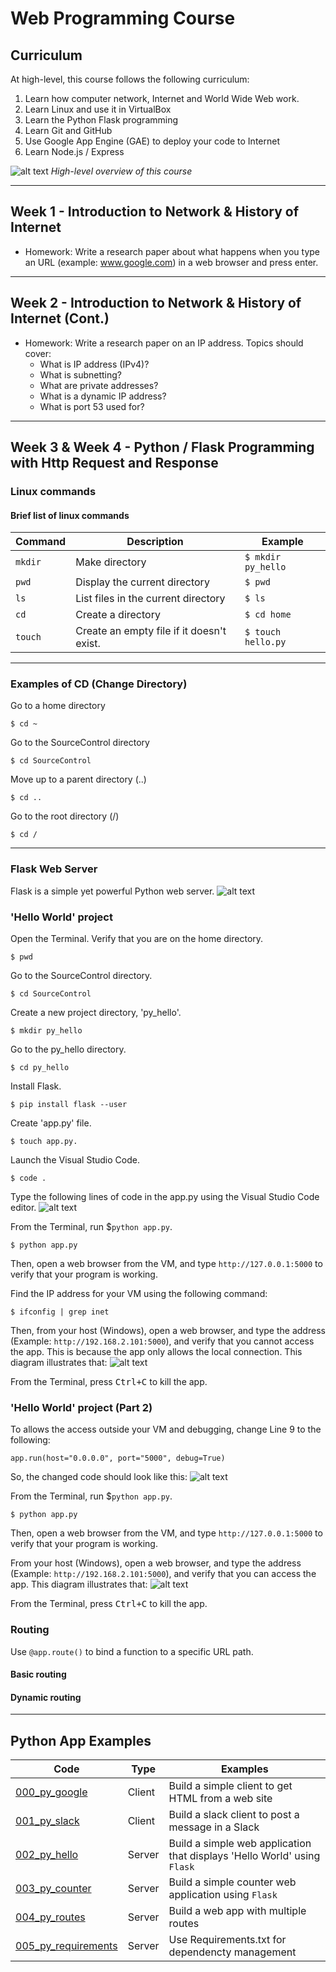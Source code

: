 # Web Programming Course

## Curriculum
At high-level, this course follows the following curriculum: 
1. Learn how computer network, Internet and World Wide Web work.
2. Learn Linux and use it in VirtualBox
3. Learn the Python Flask programming
4. Learn Git and GitHub
5. Use Google App Engine (GAE) to deploy your code to Internet
6. Learn Node.js / Express

![alt text](images/curriculum.png)
*High-level overview of this course*

---

## Week 1 - Introduction to Network & History of Internet

- Homework: Write a research paper about what happens when you type an URL (example: www.google.com) in a web browser and press enter.

---

## Week 2 - Introduction to Network & History of Internet (Cont.)

- Homework: Write a research paper on an IP address. Topics should cover:
    - What is IP address (IPv4)?
    - What is subnetting?
    - What are private addresses?
    - What is a dynamic IP address?
    - What is port 53 used for?

---

## Week 3 & Week 4 - Python / Flask Programming with Http Request and Response

### Linux commands
#### Brief list of linux commands
| Command  | Description  | Example |
|---|---|---|
| `mkdir`  | Make directory   | `$ mkdir py_hello` |
| `pwd`    | Display the current directory | `$ pwd` |
| `ls`     | List files in the current directory | `$ ls` |
| `cd`     | Create a directory | `$ cd home` |
| `touch`  | Create an empty file if it doesn't exist. | `$ touch hello.py` |

---

### Examples of CD (Change Directory)
Go to a home directory
```
$ cd ~ 
```

Go to the SourceControl directory
```
$ cd SourceControl 
```
Move up to a parent directory (..)
```
$ cd .. 
```

Go to the root directory (/)
```
$ cd / 
``` 

---

### Flask Web Server
Flask is a simple yet powerful Python web server.
![alt text](images/ws_flask.png)

### 'Hello World' project
Open the Terminal.
Verify that you are on the home directory.
```
$ pwd
```
Go to the SourceControl directory.
```
$ cd SourceControl
```
Create a new project directory, 'py_hello'.
```
$ mkdir py_hello
```
Go to the py_hello directory.
```
$ cd py_hello
```
Install Flask.
```
$ pip install flask --user
```
Create 'app.py' file.
```
$ touch app.py.
```
Launch the Visual Studio Code.
```
$ code .
```

Type the following lines of code in the app.py using the Visual Studio Code editor.
![alt text](images/py_hello.png)


From the Terminal, run $`python app.py`.
```
$ python app.py
```

Then, open a web browser from the VM, and type `http://127.0.0.1:5000` to verify that your program is working.

Find the IP address for your VM using the following command:
```
$ ifconfig | grep inet
```

Then, from your host (Windows), open a web browser, and type the address (Example: `http://192.168.2.101:5000`), and verify that you cannot access the app. This is because the app only allows the local connection. This diagram illustrates that:
![alt text](images/flask_access0.png)

From the Terminal, press <kbd>Ctrl+C</kbd> to kill the app.

### 'Hello World' project (Part 2)

To allows the access outside your VM and debugging, change Line 9 to the following:
```
app.run(host="0.0.0.0", port="5000", debug=True)
```
So, the changed code should look like this:
![alt text](images/py_hello2.png)


From the Terminal, run $`python app.py`.
```
$ python app.py
```

Then, open a web browser from the VM, and type `http://127.0.0.1:5000` to verify that your program is working.

From your host (Windows), open a web browser, and type the address (Example: `http://192.168.2.101:5000`), and verify that you can access the app. This diagram illustrates that:
![alt text](images/flask_access1.png)

From the Terminal, press <kbd>Ctrl+C</kbd> to kill the app.

### Routing
Use `@app.route()` to bind a function to a specific URL path.

#### Basic routing

#### Dynamic routing

---

## Python App Examples

| Code  | Type | Examples  | 
|---|---|---|
|[000_py_google](000_py_google/) | Client | Build a simple client to get HTML from a web site |
|[001_py_slack](001_py_slack/) | Client | Build a slack client to post a message in a Slack |
| [002_py_hello](002_py_hello/) | Server | Build a simple web application that displays 'Hello World' using `Flask` |
| [003_py_counter](003_py_counter/) | Server | Build a simple counter web application using `Flask` |
| [004_py_routes](004_py_routes/) | Server | Build a web app with multiple routes |
| [005_py_requirements](005_py_requirements/) | Server | Use Requirements.txt for dependencty management |